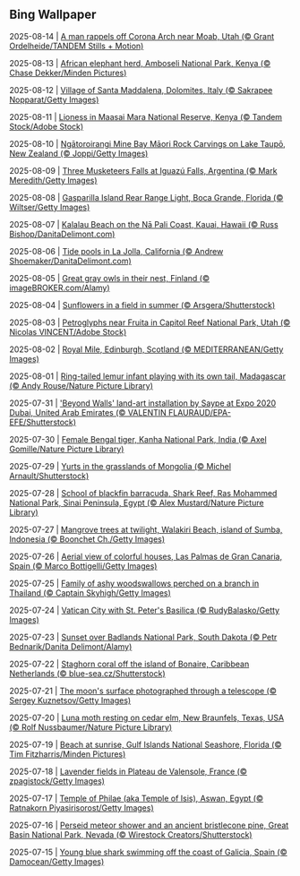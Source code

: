 ## Bing Wallpaper
2025-08-14 | [A man rappels off Corona Arch near Moab, Utah (© Grant Ordelheide/TANDEM Stills + Motion)](./wallpaper/2025-08-14.jpg) 

2025-08-13 | [African elephant herd, Amboseli National Park, Kenya (© Chase Dekker/Minden Pictures)](./wallpaper/2025-08-13.jpg) 

2025-08-12 | [Village of Santa Maddalena, Dolomites, Italy (© Sakrapee Nopparat/Getty Images)](./wallpaper/2025-08-12.jpg) 

2025-08-11 | [Lioness in Maasai Mara National Reserve, Kenya (© Tandem Stock/Adobe Stock)](./wallpaper/2025-08-11.jpg) 

2025-08-10 | [Ngātoroirangi Mine Bay Māori Rock Carvings on Lake Taupō, New Zealand (© Joppi/Getty Images)](./wallpaper/2025-08-10.jpg) 

2025-08-09 | [Three Musketeers Falls at Iguazú Falls, Argentina (© Mark Meredith/Getty Images)](./wallpaper/2025-08-09.jpg) 

2025-08-08 | [Gasparilla Island Rear Range Light, Boca Grande, Florida (© Wiltser/Getty Images)](./wallpaper/2025-08-08.jpg) 

2025-08-07 | [Kalalau Beach on the Nā Pali Coast, Kauai, Hawaii (© Russ Bishop/DanitaDelimont.com)](./wallpaper/2025-08-07.jpg) 

2025-08-06 | [Tide pools in La Jolla, California (© Andrew Shoemaker/DanitaDelimont.com)](./wallpaper/2025-08-06.jpg) 

2025-08-05 | [Great gray owls in their nest, Finland (© imageBROKER.com/Alamy)](./wallpaper/2025-08-05.jpg) 

2025-08-04 | [Sunflowers in a field in summer (© Arsgera/Shutterstock)](./wallpaper/2025-08-04.jpg) 

2025-08-03 | [Petroglyphs near Fruita in Capitol Reef National Park, Utah (© Nicolas VINCENT/Adobe Stock)](./wallpaper/2025-08-03.jpg) 

2025-08-02 | [Royal Mile, Edinburgh, Scotland (© MEDITERRANEAN/Getty Images)](./wallpaper/2025-08-02.jpg) 

2025-08-01 | [Ring-tailed lemur infant playing with its own tail, Madagascar (© Andy Rouse/Nature Picture Library)](./wallpaper/2025-08-01.jpg) 

2025-07-31 | ['Beyond Walls' land-art installation by Saype at Expo 2020 Dubai, United Arab Emirates (© VALENTIN FLAURAUD/EPA-EFE/Shutterstock)](./wallpaper/2025-07-31.jpg) 

2025-07-30 | [Female Bengal tiger, Kanha National Park, India (© Axel Gomille/Nature Picture Library)](./wallpaper/2025-07-30.jpg) 

2025-07-29 | [Yurts in the grasslands of Mongolia (© Michel Arnault/Shutterstock)](./wallpaper/2025-07-29.jpg) 

2025-07-28 | [School of blackfin barracuda, Shark Reef, Ras Mohammed National Park, Sinai Peninsula, Egypt (© Alex Mustard/Nature Picture Library)](./wallpaper/2025-07-28.jpg) 

2025-07-27 | [Mangrove trees at twilight, Walakiri Beach, island of Sumba, Indonesia (© Boonchet Ch./Getty Images)](./wallpaper/2025-07-27.jpg) 

2025-07-26 | [Aerial view of colorful houses, Las Palmas de Gran Canaria, Spain (© Marco Bottigelli/Getty Images)](./wallpaper/2025-07-26.jpg) 

2025-07-25 | [Family of ashy woodswallows perched on a branch in Thailand (© Captain Skyhigh/Getty Images)](./wallpaper/2025-07-25.jpg) 

2025-07-24 | [Vatican City with St. Peter's Basilica (© RudyBalasko/Getty Images)](./wallpaper/2025-07-24.jpg) 

2025-07-23 | [Sunset over Badlands National Park, South Dakota (© Petr Bednarik/Danita Delimont/Alamy)](./wallpaper/2025-07-23.jpg) 

2025-07-22 | [Staghorn coral off the island of Bonaire, Caribbean Netherlands (© blue-sea.cz/Shutterstock)](./wallpaper/2025-07-22.jpg) 

2025-07-21 | [The moon's surface photographed through a telescope (© Sergey Kuznetsov/Getty Images)](./wallpaper/2025-07-21.jpg) 

2025-07-20 | [Luna moth resting on cedar elm, New Braunfels, Texas, USA (© Rolf Nussbaumer/Nature Picture Library)](./wallpaper/2025-07-20.jpg) 

2025-07-19 | [Beach at sunrise, Gulf Islands National Seashore, Florida (© Tim Fitzharris/Minden Pictures)](./wallpaper/2025-07-19.jpg) 

2025-07-18 | [Lavender fields in Plateau de Valensole, France (© zpagistock/Getty Images)](./wallpaper/2025-07-18.jpg) 

2025-07-17 | [Temple of Philae (aka Temple of Isis), Aswan, Egypt (© Ratnakorn Piyasirisorost/Getty Images)](./wallpaper/2025-07-17.jpg) 

2025-07-16 | [Perseid meteor shower and an ancient bristlecone pine, Great Basin National Park, Nevada (© Wirestock Creators/Shutterstock)](./wallpaper/2025-07-16.jpg) 

2025-07-15 | [Young blue shark swimming off the coast of Galicia, Spain (© Damocean/Getty Images)](./wallpaper/2025-07-15.jpg) 

